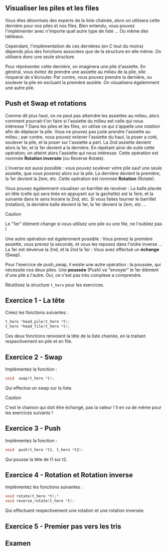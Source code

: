 ## Visualiser les piles et les files
Vous êtes désormais des experts de la liste chainée, alors on utilisera cette dernière pour nos piles et nos files. Bien entendu, vous pouvez l'implémenter avec n'importe quel autre type de liste ... Ou même des tableaux.

Cependant, l'implémentation de ces dernières (en C tout du moins) dépends plus des fonctions associées que de la structure en elle même. On utilisera donc une seule structure.

Pour réprésenter cette dernière, on imaginera une pile d'assiette. En général, vous évitez de prendre une assiette au milieu de la pile, elle risquerai de s'écrouler. Par contre, vous pouvez prendre la dernière, ou soulever la pile en excluant la première assiète. On visualisera égalemment une autre pile.

## Push et Swap et rotations
Comme dit plus haut, on ne peut pas atteindre les assiettes au milieu, alors comment pourrait-t'on faire si l'assiette du milieu est celle qui nous intéresse ? Dans les piles et les files, on utilise ce qui s'appelle une _rotation_ afin de déplacer la pile. Vous ne pouvez pas juste prendre l'assiette au milieu ; par contre, vous pouvez enlever l'assiette du haut, la poser a coté, soulever la pile, et la poser sur l'assiette a part. La 2nd assiette devient alors la 1er, et la 1er devient a la dernière. En répétant ainsi de suite cette opération, on atteint alors l'assiette qui nous intéresse. Cette opération est nommée **Rotation inversée** (ou Reverse Rotate).

L'inverse est aussi possible : vous pouvez soulever votre pile sauf une seule assiette, que vous poserez alors sur la pile. La dernière devient la première, la 1er devient la 2em, etc. Cette opération est nommée **Rotation** (Rotate). 

Vous pouvez égalemment visualiser un barrillet de revolver : La balle placée en tête (celle qui sera tirée en appuyant sur la gachette) est la 1ere; et la suivante dans le sens horaire la 2nd, etc. Si vous faites tourner le barrillet (rotation), la dernière balle devient la 1er, la 1er devient la 2em, etc ...

>[!CAUTION]
> Le "1er" élément change si vous utilisez une pile ou une file, ne l'oubliez pas !

Une autre opération est égalemment possible : Vous prenez la première assiette, vous prenez la seconde, et vous les reposez dans l'ordre inverse ... La 1er est devenue la 2nd, et la 2nd la 1er : Vous avez effectué un **échange** (Swap). 

Pour l'exercice de push_swap, il existe une autre opération : la poussée, qui nécessite nos deux piles. Une **poussée** (Push) va "envoyer" le 1er élément d'une pile a l'autre. Oui, ce n'est pas très complexe a comprendre.

Réutilisez la structure `t_hero` pour les exercices.

## Exercice 1 - La tête
Créez les fonctions suivantes :
```C
t_hero *head_pile(t_hero *t);
t_hero *head_file(t_hero *t);
```
Ces deux fonctions renvoient la tête de la liste chainée, en la traitant respectivement en pile et en file.

## Exercice 2 - Swap
Implémentez la fonction :
```C
void  swap(t_hero *t);
```
Qui effectue un swap sur la liste.

>[!CAUTION]
> C'est le chainon qui doit être échangé, pas la valeur ! Il en va de même pour les exercices suivants !

## Exercice 3 - Push
Implémentez la fonction :
```C
void  push(t_hero *t1, t_hero *t2);
```
Qui pousse la tête de t1 sur t2.

## Exercice 4 - Rotation et Rotation inverse
Implémentez les fonctions suivantes :
```C
void rotate(t_hero *t);*
void reverse_rotate(t_hero *t);
```
Qui effectuent respectivement une rotation et une rotation inversée. 

## Exercice 5 - Premier pas vers les tris

## Examen
